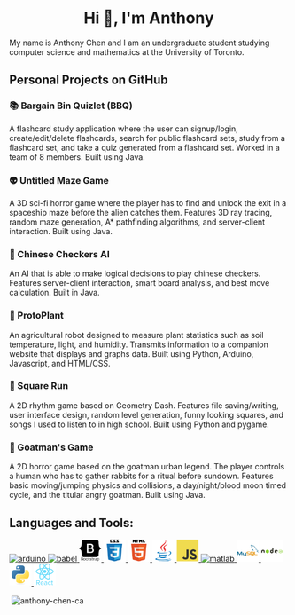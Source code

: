 <h1 align="center">Hi 👋, I'm Anthony</h1>
My name is Anthony Chen and I am an undergraduate student studying computer science and mathematics at the University of Toronto.

<h2 align="left">Personal Projects on GitHub</h2>

<h3 align="left">📚 Bargain Bin Quizlet (BBQ) </h3>

A flashcard study application where the user can signup/login, create/edit/delete flashcards, search for public flashcard sets, study from a flashcard set, and take a quiz generated from a flashcard set. Worked in a team of 8 members. Built using Java.

<h3 align="left">👽 Untitled Maze Game</h3>

A 3D sci-fi horror game where the player has to find and unlock the exit in a spaceship maze before the alien catches them. Features 3D ray tracing, random maze generation, A* pathfinding algorithms, and server-client interaction. Built using Java.

<h3 align="left">🎲 Chinese Checkers AI</h3>

An AI that is able to make logical decisions to play chinese checkers. Features server-client interaction, smart board analysis, and best move calculation. Built in Java.

<h3 align="left">🌱 ProtoPlant</h3>

An agricultural robot designed to measure plant statistics such as soil temperature, light, and humidity. Transmits information to a companion website that displays and graphs data. Built using Python, Arduino, Javascript, and HTML/CSS.

<h3 align="left">💠 Square Run</h3>

A 2D rhythm game based on Geometry Dash. Features file saving/writing, user interface design, random level generation, funny looking squares, and songs I used to listen to in high school. Built using Python and pygame.

<h3 align="left">🐐 Goatman's Game</h3>

A 2D horror game based on the goatman urban legend. The player controls a human who has to gather rabbits for a ritual before sundown. Features basic moving/jumping physics and collisions, a day/night/blood moon timed cycle, and the titular angry goatman. Built using Java.

<h2 align="left">Languages and Tools:</h2>
<p align="left"> <a href="https://www.arduino.cc/" target="_blank" rel="noreferrer"> <img src="https://cdn.worldvectorlogo.com/logos/arduino-1.svg" alt="arduino" width="40" height="40"/> </a> <a href="https://babeljs.io/" target="_blank" rel="noreferrer"> <img src="https://www.vectorlogo.zone/logos/babeljs/babeljs-icon.svg" alt="babel" width="40" height="40"/> </a> <a href="https://getbootstrap.com" target="_blank" rel="noreferrer"> <img src="https://raw.githubusercontent.com/devicons/devicon/master/icons/bootstrap/bootstrap-plain-wordmark.svg" alt="bootstrap" width="40" height="40"/> </a> <a href="https://www.w3schools.com/css/" target="_blank" rel="noreferrer"> <img src="https://raw.githubusercontent.com/devicons/devicon/master/icons/css3/css3-original-wordmark.svg" alt="css3" width="40" height="40"/> </a> <a href="https://www.w3.org/html/" target="_blank" rel="noreferrer"> <img src="https://raw.githubusercontent.com/devicons/devicon/master/icons/html5/html5-original-wordmark.svg" alt="html5" width="40" height="40"/> </a> <a href="https://www.java.com" target="_blank" rel="noreferrer"> <img src="https://raw.githubusercontent.com/devicons/devicon/master/icons/java/java-original.svg" alt="java" width="40" height="40"/> </a> <a href="https://developer.mozilla.org/en-US/docs/Web/JavaScript" target="_blank" rel="noreferrer"> <img src="https://raw.githubusercontent.com/devicons/devicon/master/icons/javascript/javascript-original.svg" alt="javascript" width="40" height="40"/> </a> <a href="https://www.mathworks.com/" target="_blank" rel="noreferrer"> <img src="https://upload.wikimedia.org/wikipedia/commons/2/21/Matlab_Logo.png" alt="matlab" width="40" height="40"/> </a> <a href="https://www.mysql.com/" target="_blank" rel="noreferrer"> <img src="https://raw.githubusercontent.com/devicons/devicon/master/icons/mysql/mysql-original-wordmark.svg" alt="mysql" width="40" height="40"/> </a> <a href="https://nodejs.org" target="_blank" rel="noreferrer"> <img src="https://raw.githubusercontent.com/devicons/devicon/master/icons/nodejs/nodejs-original-wordmark.svg" alt="nodejs" width="40" height="40"/> </a> <a href="https://www.python.org" target="_blank" rel="noreferrer"> <img src="https://raw.githubusercontent.com/devicons/devicon/master/icons/python/python-original.svg" alt="python" width="40" height="40"/> </a> <a href="https://reactjs.org/" target="_blank" rel="noreferrer"> <img src="https://raw.githubusercontent.com/devicons/devicon/master/icons/react/react-original-wordmark.svg" alt="react" width="40" height="40"/> </a> </p>

<p>&nbsp;<img align="center" src="https://github-readme-stats.vercel.app/api?username=anthony-chen-ca&show_icons=true&locale=en" alt="anthony-chen-ca" /></p>

